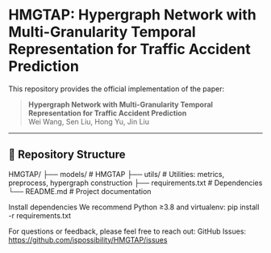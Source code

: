 # HMGTAP: Hypergraph Network with Multi-Granularity Temporal Representation for Traffic Accident Prediction

This repository provides the official implementation of the paper:

> **Hypergraph Network with Multi-Granularity Temporal Representation for Traffic Accident Prediction**  
> Wei Wang, Sen Liu, Hong Yu, Jin Liu  

---

## 📂 Repository Structure
HMGTAP/
├── models/ # HMGTAP 
├── utils/ # Utilities: metrics, preprocess, hypergraph construction
├── requirements.txt # Dependencies
└── README.md # Project documentation

Install dependencies
We recommend Python ≥3.8 and virtualenv:
pip install -r requirements.txt

For questions or feedback, please feel free to reach out:
GitHub Issues: https://github.com/ispossibility/HMGTAP/issues
